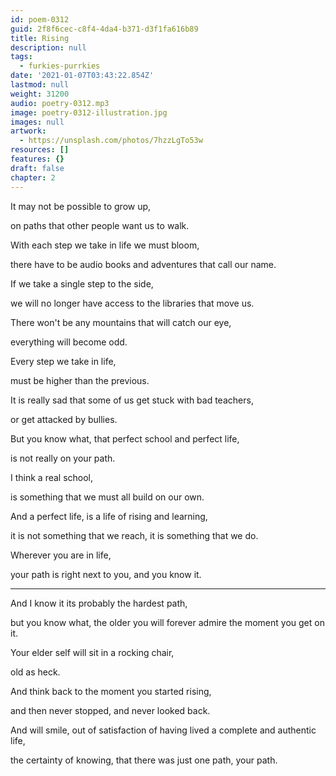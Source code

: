 ```yaml
---
id: poem-0312
guid: 2f8f6cec-c8f4-4da4-b371-d3f1fa616b89
title: Rising
description: null
tags:
  - furkies-purrkies
date: '2021-01-07T03:43:22.854Z'
lastmod: null
weight: 31200
audio: poetry-0312.mp3
image: poetry-0312-illustration.jpg
images: null
artwork:
  - https://unsplash.com/photos/7hzzLgTo53w
resources: []
features: {}
draft: false
chapter: 2
---
```


It may not be possible to grow up,

on paths that other people want us to walk.

With each step we take in life we must bloom,

there have to be audio books and adventures that call our name.

If we take a single step to the side,

we will no longer have access to the libraries that move us.

There won't be any mountains that will catch our eye,

everything will become odd.

Every step we take in life,

must be higher than the previous.

It is really sad that some of us get stuck with bad teachers,

or get attacked by bullies.

But you know what, that perfect school and perfect life,

is not really on your path.

I think a real school,

is something that we must all build on our own.

And a perfect life, is a life of rising and learning,

it is not something that we reach, it is something that we do.

Wherever you are in life,

your path is right next to you, and you know it.

---

And I know it its probably the hardest path,

but you know what, the older you will forever admire the moment you get on it.

Your elder self will sit in a rocking chair,

old as heck.

And think back to the moment you started rising,

and then never stopped, and never looked back.

And will smile, out of satisfaction of having lived a complete and authentic life,

the certainty of knowing, that there was just one path, your path.

